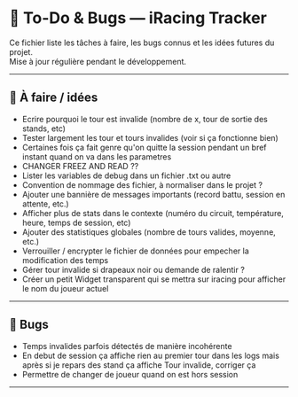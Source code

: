 # 🧩 To-Do & Bugs — iRacing Tracker

Ce fichier liste les tâches à faire, les bugs connus et les idées futures du projet.  
Mise à jour régulière pendant le développement.

---

## 🚧 À faire / idées
- Ecrire pourquoi le tour est invalide (nombre de x, tour de sortie des stands, etc)
- Tester largement les tour et tours invalides (voir si ça fonctionne bien)
- Certaines fois ça fait genre qu'on quitte la session pendant un bref instant quand on va dans les parametres
- CHANGER FREEZ AND READ ??
- Lister les variables de debug dans un fichier .txt ou autre
- Convention de nommage des fichier, à normaliser dans le projet ?  
- Ajouter une bannière de messages importants (record battu, session en attente, etc.)  
- Afficher plus de stats dans le contexte (numéro du circuit, température, heure, temps de session, etc)
- Ajouter des statistiques globales (nombre de tours valides, moyenne, etc.)  
- Verrouiller / encrypter le fichier de données pour empecher la modification des temps
- Gérer tour invalide si drapeaux noir ou demande de ralentir ?
- Créer un petit Widget transparent qui se mettra sur iracing pour afficher le nom du joueur actuel
---

## 🐞 Bugs
- Temps invalides parfois détectés de manière incohérente  
- En debut de session ça affiche rien au premier tour dans les logs mais après si je repars des stand ça affiche Tour invalide, corriger ça
- Permettre de changer de joueur quand on est hors session
---

